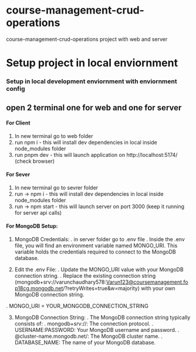 # course-management-crud-operations

course-management-crud-operations project with web and server

# Setup project in local enviornment

### Setup in local development enviornment with enviornment config
## open 2 terminal one for web and one for server 

#### For Client 
1. In new terminal go to web folder 
2. run npm i - this will install dev dependencies in local inside node_modules folder
3. run pnpm dev - this will launch application on http://localhost:5174/ (check browser)

#### For Sever 
1. In new terminal go to sevrer folder 
2. run -> npm i - this will install dev dependencies in local inside node_modules folder
3. run -> npm start - this will launch server on port 3000 (keep it running for server api calls)

#### For MongoDB Setup:
1. MongoDB Credentials:
. in server folder go to .env file 
. Inside the .env file, you will find an environment variable named MONGO_URI. This variable holds the credentials required to connect to the MongoDB database.

2. Edit the .env File:
. Update the MONGO_URI value with your MongoDB connection string.
. Replace the existing connection string
 (mongodb+srv://varunchaudhary578:Varun123@coursemanagement.fop18cg.mongodb.net/?retryWrites=true&w=majority) with your own MongoDB connection string.

. MONGO_URI = YOUR_MONGODB_CONNECTION_STRING

3. MongoDB Connection String:
. The MongoDB connection string typically consists of:
. mongodb+srv://: The connection protocol.
. USERNAME:PASSWORD: Your MongoDB username and password.
. @cluster-name.mongodb.net/: The MongoDB cluster name.
. DATABASE_NAME: The name of your MongoDB database.